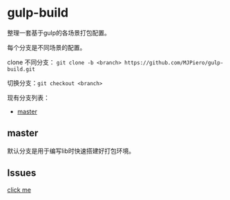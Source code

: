 # gulp-build
整理一套基于gulp的各场景打包配置。

每个分支是不同场景的配置。

clone 不同分支： `git clone -b <branch> https://github.com/MJPiero/gulp-build.git`

切换分支：`git checkout <branch>`

现有分支列表：
- [master](https://github.com/MJPiero/gulp-build#master)

## master

默认分支是用于编写lib时快速搭建好打包环境。

## Issues

[click me](https://github.com/MJPiero/gulp-build/issues) 